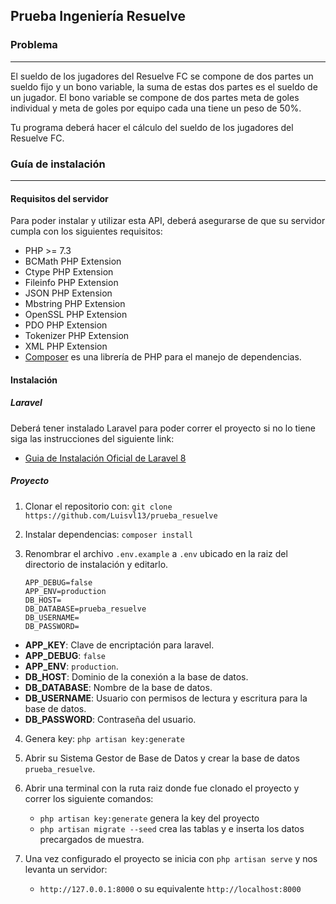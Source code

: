 ## Prueba Ingeniería Resuelve
### Problema
---

El sueldo de los jugadores del Resuelve FC se compone de dos partes un sueldo fijo y un bono variable, la suma de estas dos partes es el sueldo de un jugador. El bono variable se compone de dos partes meta de goles individual y meta de goles por equipo cada una tiene un peso de 50%.

Tu programa deberá hacer el cálculo del sueldo de los jugadores del Resuelve FC.

### Guía de instalación
---
#### Requisitos del servidor

Para poder instalar y utilizar esta API, deberá asegurarse de que su servidor cumpla con los siguientes requisitos:
* PHP >= 7.3
* BCMath PHP Extension
* Ctype PHP Extension
* Fileinfo PHP Extension
* JSON PHP Extension
* Mbstring PHP Extension
* OpenSSL PHP Extension
* PDO PHP Extension
* Tokenizer PHP Extension
* XML PHP Extension
* [Composer](https://getcomposer.org/) es una librería de PHP para el manejo de dependencias.

#### Instalación
##### Laravel
Deberá tener instalado Laravel para poder correr el proyecto si no lo tiene siga las instrucciones del siguiente link:
* [Guia de Instalación Oficial de Laravel 8](https://laravel.com/docs/8.x/installation)
##### Proyecto
1. Clonar el repositorio con: `git clone https://github.com/Luisvl13/prueba_resuelve`
2. Instalar dependencias: `composer install`
3. Renombrar el archivo `.env.example` a `.env` ubicado en la raiz del directorio de instalación y editarlo.
       
       APP_DEBUG=false
       APP_ENV=production
       DB_HOST=
       DB_DATABASE=prueba_resuelve
       DB_USERNAME=
       DB_PASSWORD=
       
* **APP_KEY**: Clave de encriptación para laravel.
* **APP_DEBUG**: `false`
* **APP_ENV**: `production`.
* **DB_HOST**: Dominio de la conexión a la base de datos.
* **DB_DATABASE**: Nombre de la base de datos.
* **DB_USERNAME**: Usuario con permisos de lectura y escritura para la base de datos.
* **DB_PASSWORD**: Contraseña del usuario.
4. Genera key: `php artisan key:generate`

5. Abrir su Sistema Gestor de Base de Datos y crear la base de datos `prueba_resuelve`.
6. Abrir una terminal con la ruta raiz donde fue clonado el proyecto y correr los siguiente comandos:
    * `php artisan key:generate` genera la key del proyecto
    * `php artisan migrate --seed` crea las tablas y e inserta los datos precargados de muestra.
7. Una vez configurado el proyecto se inicia con `php artisan serve` y nos levanta un servidor: 
    * `http://127.0.0.1:8000` o su equivalente `http://localhost:8000`

